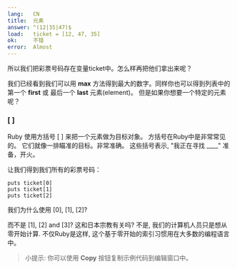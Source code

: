 ```yaml
---
lang:   CN
title:  元素
answer: ^(12|35|47)$
load:   ticket = [12, 47, 35]
ok:     不错
error:  Almost
---
```


所以我们把彩票号码存在变量ticket中。怎么样再把他们拿出来呢？

我们已经看到我们可以用 __max__ 方法得到最大的数字。同样你也可以得到列表中的 第一个 __first__ 或 最后一个 __last__ 元素(element)。
但是如果你想要一个特定的元素呢？

### [ ]
Ruby 使用方括号 [ ] 来把一个元素做为目标对象。
方括号在Ruby中是非常常见的。
它们就像一排瞄准的目标。非常准确。
这些括号表示, "我正在寻找 ____" 准备，开火。

让我们得到我们所有的彩票号码：

    puts ticket[0]
    puts ticket[1]
    puts ticket[2]

我们为什么使用 [0], [1], [2]?

而不是 [1], [2] and [3]? 这和日本宗教有关吗?
不是, 我们的计算机人员只是想从零开始计算. 不仅Ruby是这样,
这个基于零开始的索引习惯用在大多数的编程语言中。

> 小提示: 你可以使用 __Copy__ 按钮复制示例代码到编辑窗口中。
